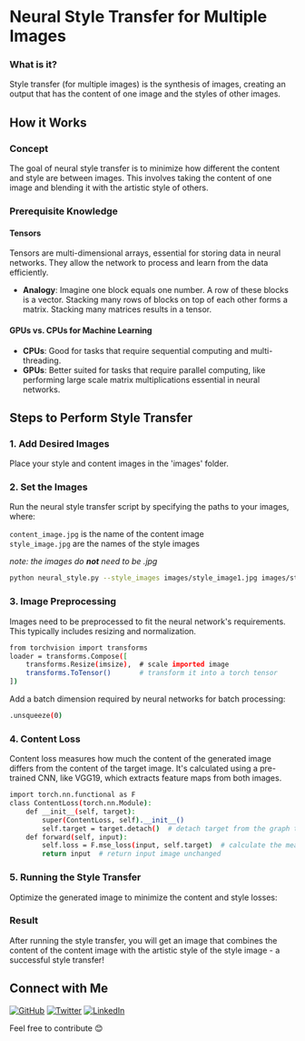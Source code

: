 # Neural Style Transfer for Multiple Images

### What is it?

Style transfer (for multiple images) is the synthesis of images, creating an output that has the content of one image and the styles of  other images.

## How it Works

### Concept

The goal of neural style transfer is to minimize how different the content and style are between images. This involves taking the content of one image and blending it with the artistic style of others.

### Prerequisite Knowledge

#### Tensors
Tensors are multi-dimensional arrays, essential for storing data in neural networks. They allow the network to process and learn from the data efficiently.
- **Analogy**: Imagine one block equals one number. A row of these blocks is a vector. Stacking many rows of blocks on top of each other forms a matrix. Stacking many matrices results in a tensor.

#### GPUs vs. CPUs for Machine Learning
- **CPUs**: Good for tasks that require sequential computing and multi-threading.
- **GPUs**: Better suited for tasks that require parallel computing, like performing large scale matrix multiplications essential in neural networks.

## Steps to Perform Style Transfer

### 1. Add Desired Images
Place your style and content images in the 'images' folder.

### 2. Set the Images
Run the neural style transfer script by specifying the paths to your images, where:

`content_image.jpg` is the name of the content image
<br>
`style_image.jpg` are the names of the style images

<i>note: the images do <b>not</b> need to be .jpg</i>

```bash
python neural_style.py --style_images images/style_image1.jpg images/style-images/style_image2.jpg --content_image images/content_image.jpg
```

### 3. Image Preprocessing
Images need to be preprocessed to fit the neural network's requirements. This typically includes resizing and normalization.
```bash
from torchvision import transforms
loader = transforms.Compose([
    transforms.Resize(imsize),  # scale imported image
    transforms.ToTensor()       # transform it into a torch tensor
])
```

Add a batch dimension required by neural networks for batch processing:
```bash
.unsqueeze(0)
```

### 4. Content Loss
Content loss measures how much the content of the generated image differs from the content of the target image. It's calculated using a pre-trained CNN, like VGG19, which extracts feature maps from both images.
```bash
import torch.nn.functional as F
class ContentLoss(torch.nn.Module):
    def __init__(self, target):
        super(ContentLoss, self).__init__()
        self.target = target.detach()  # detach target from the graph to treat as a constant reference
    def forward(self, input):
        self.loss = F.mse_loss(input, self.target)  # calculate the mean squared error
        return input  # return input image unchanged
```

### 5. Running the Style Transfer
Optimize the generated image to minimize the content and style losses:

### Result
After running the style transfer, you will get an image that combines the content of the content image with the artistic style of the style image - a successful style transfer!

## Connect with Me

[![GitHub](https://img.shields.io/badge/-GitHub-181717?style=for-the-badge&logo=github)](https://github.com/DorsaRoh)
[![Twitter](https://img.shields.io/badge/-Twitter-1DA1F2?style=for-the-badge&logo=twitter)](https://twitter.com/Dorsa_Rohani)
[![LinkedIn](https://img.shields.io/badge/-LinkedIn-0077B5?style=for-the-badge&logo=linkedin)](https://www.linkedin.com/in/dorsarohani/)

Feel free to contribute 😊



